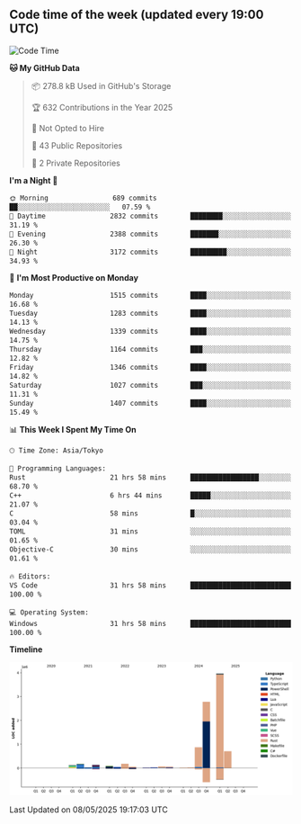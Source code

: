 ## Code time of the week (updated every 19:00 UTC)

<!--START_SECTION:waka-->
![Code Time](http://img.shields.io/badge/Code%20Time-4%2C821%20hrs%2055%20mins-blue)

**🐱 My GitHub Data** 

> 📦 278.8 kB Used in GitHub's Storage 
 > 
> 🏆 632 Contributions in the Year 2025
 > 
> 🚫 Not Opted to Hire
 > 
> 📜 43 Public Repositories 
 > 
> 🔑 2 Private Repositories 
 > 
**I'm a Night 🦉** 

```text
🌞 Morning                689 commits         ██░░░░░░░░░░░░░░░░░░░░░░░   07.59 % 
🌆 Daytime                2832 commits        ████████░░░░░░░░░░░░░░░░░   31.19 % 
🌃 Evening                2388 commits        ███████░░░░░░░░░░░░░░░░░░   26.30 % 
🌙 Night                  3172 commits        █████████░░░░░░░░░░░░░░░░   34.93 % 
```
📅 **I'm Most Productive on Monday** 

```text
Monday                   1515 commits        ████░░░░░░░░░░░░░░░░░░░░░   16.68 % 
Tuesday                  1283 commits        ████░░░░░░░░░░░░░░░░░░░░░   14.13 % 
Wednesday                1339 commits        ████░░░░░░░░░░░░░░░░░░░░░   14.75 % 
Thursday                 1164 commits        ███░░░░░░░░░░░░░░░░░░░░░░   12.82 % 
Friday                   1346 commits        ████░░░░░░░░░░░░░░░░░░░░░   14.82 % 
Saturday                 1027 commits        ███░░░░░░░░░░░░░░░░░░░░░░   11.31 % 
Sunday                   1407 commits        ████░░░░░░░░░░░░░░░░░░░░░   15.49 % 
```


📊 **This Week I Spent My Time On** 

```text
🕑︎ Time Zone: Asia/Tokyo

💬 Programming Languages: 
Rust                     21 hrs 58 mins      █████████████████░░░░░░░░   68.70 % 
C++                      6 hrs 44 mins       █████░░░░░░░░░░░░░░░░░░░░   21.07 % 
C                        58 mins             █░░░░░░░░░░░░░░░░░░░░░░░░   03.04 % 
TOML                     31 mins             ░░░░░░░░░░░░░░░░░░░░░░░░░   01.65 % 
Objective-C              30 mins             ░░░░░░░░░░░░░░░░░░░░░░░░░   01.61 % 

🔥 Editors: 
VS Code                  31 hrs 58 mins      █████████████████████████   100.00 % 

💻 Operating System: 
Windows                  31 hrs 58 mins      █████████████████████████   100.00 % 
```

**Timeline**

![Lines of Code chart](https://raw.githubusercontent.com/SARDONYX-sard/SARDONYX-sard/main/assets/bar_graph.png)


 Last Updated on 08/05/2025 19:17:03 UTC
<!--END_SECTION:waka-->
